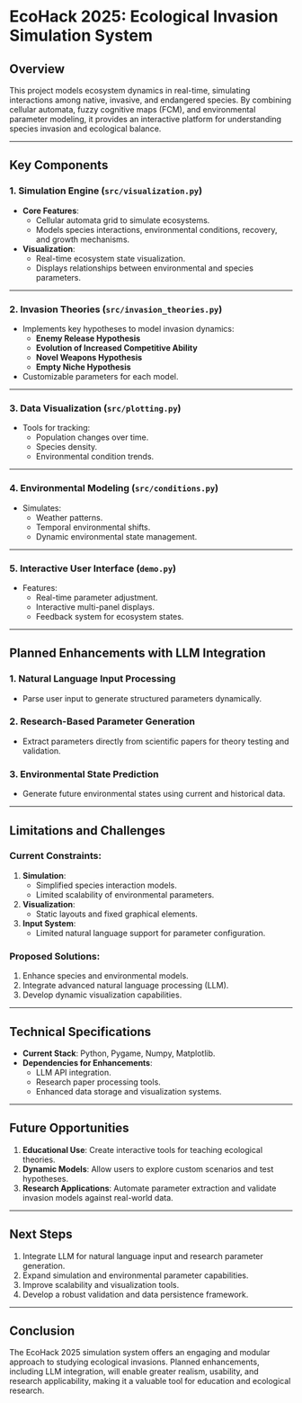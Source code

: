 # EcoHack 2025: Ecological Invasion Simulation System

## Overview

This project models ecosystem dynamics in real-time, simulating interactions among native, invasive, and endangered species. By combining cellular automata, fuzzy cognitive maps (FCM), and environmental parameter modeling, it provides an interactive platform for understanding species invasion and ecological balance.

---

## Key Components

### 1. **Simulation Engine** (`src/visualization.py`)

- **Core Features**:
  - Cellular automata grid to simulate ecosystems.
  - Models species interactions, environmental conditions, recovery, and growth mechanisms.
- **Visualization**:
  - Real-time ecosystem state visualization.
  - Displays relationships between environmental and species parameters.

---

### 2. **Invasion Theories** (`src/invasion_theories.py`)

- Implements key hypotheses to model invasion dynamics:
  - **Enemy Release Hypothesis**
  - **Evolution of Increased Competitive Ability**
  - **Novel Weapons Hypothesis**
  - **Empty Niche Hypothesis**
- Customizable parameters for each model.

---

### 3. **Data Visualization** (`src/plotting.py`)

- Tools for tracking:
  - Population changes over time.
  - Species density.
  - Environmental condition trends.

---

### 4. **Environmental Modeling** (`src/conditions.py`)

- Simulates:
  - Weather patterns.
  - Temporal environmental shifts.
  - Dynamic environmental state management.

---

### 5. **Interactive User Interface** (`demo.py`)

- Features:
  - Real-time parameter adjustment.
  - Interactive multi-panel displays.
  - Feedback system for ecosystem states.

---

## Planned Enhancements with LLM Integration

### 1. **Natural Language Input Processing**
   - Parse user input to generate structured parameters dynamically.

### 2. **Research-Based Parameter Generation**
   - Extract parameters directly from scientific papers for theory testing and validation.

### 3. **Environmental State Prediction**
   - Generate future environmental states using current and historical data.

---

## Limitations and Challenges

### Current Constraints:
1. **Simulation**:
   - Simplified species interaction models.
   - Limited scalability of environmental parameters.
2. **Visualization**:
   - Static layouts and fixed graphical elements.
3. **Input System**:
   - Limited natural language support for parameter configuration.

### Proposed Solutions:
1. Enhance species and environmental models.
2. Integrate advanced natural language processing (LLM).
3. Develop dynamic visualization capabilities.

---

## Technical Specifications

- **Current Stack**: Python, Pygame, Numpy, Matplotlib.
- **Dependencies for Enhancements**:
  - LLM API integration.
  - Research paper processing tools.
  - Enhanced data storage and visualization systems.

---

## Future Opportunities

1. **Educational Use**: Create interactive tools for teaching ecological theories.
2. **Dynamic Models**: Allow users to explore custom scenarios and test hypotheses.
3. **Research Applications**: Automate parameter extraction and validate invasion models against real-world data.

---

## Next Steps

1. Integrate LLM for natural language input and research parameter generation.
2. Expand simulation and environmental parameter capabilities.
3. Improve scalability and visualization tools.
4. Develop a robust validation and data persistence framework.

---

## Conclusion

The EcoHack 2025 simulation system offers an engaging and modular approach to studying ecological invasions. Planned enhancements, including LLM integration, will enable greater realism, usability, and research applicability, making it a valuable tool for education and ecological research.
```
